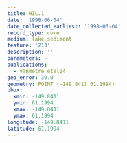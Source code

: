 ```yaml
---
title: HIL.1
date: '1998-06-04'
date_collected_earliest: '1998-06-04'
record_type: core
medium: lake_sediment
feature: '213'
description: ''
parameters: ~
publications:
  - vanmetre_etal04
geo_error: 30.0
geometry: POINT (-149.8411 61.1994)
bbox:
  xmin: -149.8411
  ymin: 61.1994
  xmax: -149.8411
  ymax: 61.1994
longitude: -149.8411
latitude: 61.1994
---
```

